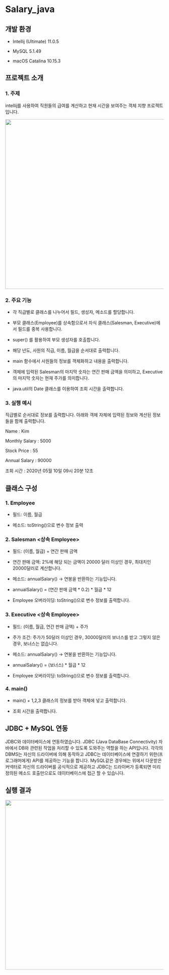 # Salary_java

## 개발 환경
- Intellij (Ultimate) 11.0.5

- MySQL 5.1.49

- macOS Catalina 10.15.3

 
## 프로젝트 소개
### 1. 주제

intellij를 사용하여 직원들의 급여를 계산하고 현재 시간을 보여주는 객체 지향 프로젝트입니다. 

<img width="540" src="https://user-images.githubusercontent.com/49601361/82674758-c13c7a80-9c7e-11ea-9460-b2393dbc02c1.png"><br>

### 2. 주요 기능

- 각 직급별로 클래스를 나누어서 필드, 생성자, 메소드를 할당합니다.

- 부모 클래스(Employee)를 상속함으로서 자식 클래스(Salesman, Executive)에서 필드를 중복 사용합니다.

- super() 를 활용하여 부모 생성자를 호출합니다.

- 해당 년도, 사원의 직급, 이름, 월급을 순서대로 출력합니다.

- main 함수에서 사원들의 정보를 객체화하고 내용을 출력합니다.

- 객체에 입력된 Salesman의 마지막 숫자는 연간 판매 금액을 의미하고, Executive의 마지막 숫자는 현재 주가를 의미합니다.

- java.util의 Date 클래스를 이용하여 조회 시간을 출력합니다.

 

### 3. 실행 예시

직급별로 순서대로 정보를 출력합니다. 아래와 객체 자체에 입력된 정보와 계산된 정보들을 함께 출력합니다. <br>



<Executive>

Name : Kim

Monthly Salary : 5000

Stock Price : 55

Annual Salary : 90000

 

조회 시간 : 2020년 05월 10일 09시 20분 12초 <br>


## 클래스 구성
### 1. Employee

- 필드: 이름, 월급

- 메소드: toString()으로 변수 정보 출력 

 

### 2. Salesman <상속 Employee>

- 필드: (이름, 월급) + 연간 판매 금액

- 연간 판매 금액: 2%에 해당 되는 금액이 20000 달러 이상인 경우, 최대치인 20000달러로 계산합니다. 

- 메소드: annualSalary() -> 연봉을 반환하는 기능입니다. 

- annualSalary() = (연간 판매 금액 * 0.2) * 월급 * 12

- Employee 오버라이딩: toString()으로 변수 정보를 출력합니다.

 

### 3. Executive <상속 Employee>

- 필드: (이름, 월급, 연간 판매 금액) + 주가

- 주가 조건: 주가가 50달러 이상인 경우, 30000달러의 보너스를 받고 그렇지 않은 경우, 보너스는 없습니다.

- 메소드: annualSalary() -> 연봉을 반환하는 기능입니다.  

- annualSalary() = (보너스) * 월급 * 12

- Employee 오버라이딩: toString()으로 변수 정보를 출력합니다.

 

### 4. main()

- main() + 1,2,3 클래스의 정보를 받아 객체에 넣고 출력합니다.

- 조회 시간을 출력합니다.

 

## JDBC + MySQL 연동
JDBC와 데이터베이스에 연동하였습니다.
JDBC (Java DataBase Connectivity) 자바에서 DB와 관련된 작업을 처리할 수 있도록 도와주는 역할을 하는 API입니다. 각각의 DBMS는 자신의 드라이버에 의해 동작하고 JDBC는 데이터베이스에 연결하기 위한(프로그래머에게) API를 제공하는 기능을 합니다. MySQL같은 경우에는 위에서 다운받은 커넥터로 자신의 드라이버를 공식적으로 제공하고 JDBC는 드라이버가 등록되면 미리 정의된 메소드 호출만으로도 데이터베이스에 접근 할 수 있습니다.

## 실행 결과
<img width="540" src="https://user-images.githubusercontent.com/49601361/82674644-96eabd00-9c7e-11ea-8b49-a5f443e66147.png"><br>










